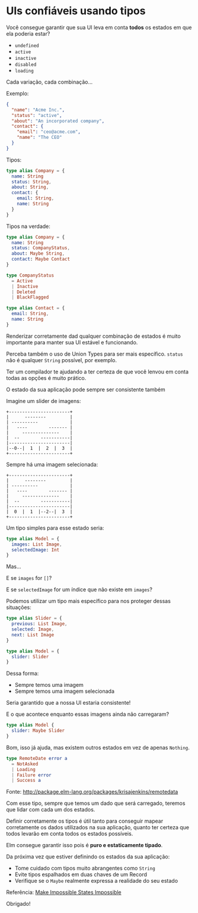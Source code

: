 # UIs confiáveis usando tipos

Você consegue garantir que sua UI leva em conta
**todos** os estados em que ela poderia estar?

- `undefined`
- `active` 
- `inactive` 
- `disabled` 
- `loading`

Cada variação, cada combinação…

Exemplo:
```json
{
  "name": "Acme Inc.",
  "status": "active",
  "about": "An incorporated company",
  "contact": {
    "email": "ceo@acme.com",
    "name": "The CEO"
  }
}
```

Tipos:
```elm
type alias Company = {
  name: String
  status: String,
  about: String,
  contact: {
    email: String,
    name: String
  }
}
```

Tipos na verdade:
```elm
type alias Company = {
  name: String
  status: CompanyStatus,
  about: Maybe String,
  contact: Maybe Contact
}

type CompanyStatus 
  = Active
  | Inactive
  | Deleted
  | BlackFlagged

type alias Contact = {
  email: String,
  name: String
}
```


Renderizar corretamente dad qualquer combinação de estados
é muito importante para manter sua UI estável e funcionando.


Perceba também o uso de Union Types para ser mais específico.
`status` não é qualquer `String` possível, por exemplo.



Ter um compilador te ajudando a ter certeza de que você
lenvou em conta todas as opções é muito prático.




O estado da sua aplicação pode sempre ser consistente também





Imagine um slider de imagens:

```
+-----------------------+
|      --------         |
| ----------            |
|   ----        ------- |
|     --------------    |
|  --        -----------|
|-----------------------|
|--0--|  1  |  2  |  3  |
+-----------------------+
```

Sempre há uma imagem selecionada:
```
+-----------------------+
|      --------         |
| ----------            |
|   ----        ------- |
|     --------------    |
|  --        -----------|
|-----------------------|
|  0  |  1  |--2--|  3  |
+-----------------------+
```


Um tipo simples para esse estado seria:
```elm
type alias Model = {
  images: List Image,
  selectedImage: Int
}
```



Mas...


E se `images` for `[]`?


E se `selectedImage` for um índice que não existe em `images`?


Podemos utilizar um tipo mais específico para nos proteger
dessas situações:

```elm
type alias Slider = {
  previous: List Image,
  selected: Image,
  next: List Image
}

type alias Model = {
  slider: Slider
}
```

Dessa forma:
- Sempre temos uma imagem
- Sempre temos uma imagem selecionada

Seria garantido que a nossa UI estaria consistente!



E o que acontece enquanto essas imagens ainda não carregaram?

```elm
type alias Model {
  slider: Maybe Slider
}
```

Bom, isso já ajuda, mas existem outros estados em vez de
apenas `Nothing`.

```elm
type RemoteDate error a
  = NotAsked
  | Loading
  | Failure error
  | Success a
```
Fonte: http://package.elm-lang.org/packages/krisajenkins/remotedata

Com esse tipo, sempre que temos um dado que será carregado,
teremos que lidar com cada um dos estados.


Definir corretamente os tipos é útil tanto para conseguir
mapear corretamente os dados utilizados na sua aplicação,
quanto ter certeza que todos levarão em conta todos os
estados possíveis.


Elm consegue garantir isso pois é **puro e estaticamente tipado**.


Da próxima vez que estiver definindo os estados da sua aplicação:
- Tome cuidado com tipos muito abrangentes como `String`
- Evite tipos espalhados em duas chaves de um Record
- Verifique se o `Maybe` realmente expressa a realidade do seu estado

Referência: [Make Impossible States Impossible](https://www.youtube.com/watch?v=IcgmSRJHu_8)

Obrigado!
